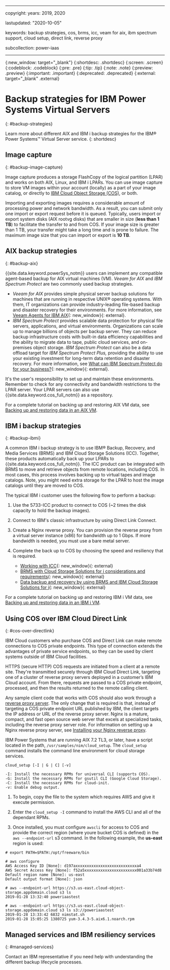 ﻿---

copyright:
  years: 2019, 2020

lastupdated: "2020-10-05"

keywords: backup strategies, cos, brms, icc, veam for aix, ibm spectrum support, cloud setup, direct link, reverse proxy

subcollection: power-iaas

---

{:new_window: target="_blank"}
{:shortdesc: .shortdesc}
{:screen: .screen}
{:codeblock: .codeblock}
{:pre: .pre}
{:tip: .tip}
{:note: .note}
{:preview: .preview}
{:important: .important}
{:deprecated: .deprecated}
{:external: target="_blank" .external}

# Backup strategies for IBM Power Systems Virtual Servers
{: #backup-strategies}

Learn more about different AIX and IBM i backup strategies for the IBM&reg; Power Systems&trade; Virtual Server service.
{: shortdesc}

## Image capture
{: #backup-image-capture}

Image capture produces a storage FlashCopy of the logical partition (LPAR) and works on both AIX, Linux, and IBM i LPARs. You can use image capture to store VM images within your account (locally) as a part of your image catalog, or directly to [IBM Cloud Object Storage (COS)](https://cloud.ibm.com/docs/power-iaas?topic=power-iaas-capturing-exporting-vm), or both.

Importing and exporting images requires a considerable amount of processing power and network bandwidth. As a result, you can submit only one import or export request before it is queued. Typically, users import or export system disks (AIX rootvg disks) that are smaller in size (**less than 1 TB**) to facilitate the transfer to and from COS. If your image size is greater than 1 TB, your transfer might take a long time and is prone to failure. The maximum image size that you can import or export is **10 TB**.

## AIX backup strategies
{: #backup-aix}

{{site.data.keyword.powerSys_notm}} users can implement any compatible agent-based backup for AIX virtual machines (VM). *Veeam for AIX* and *IBM Spectrum Protect* are two commonly used backup strategies.

- *Veeam for AIX* provides simple physical server backup solutions for machines that are running in respective UNIX&reg; operating systems. With them, IT organizations can provide industry-leading file-based backup and disaster recovery for their environments. For more information, see [Veeam Agents for IBM AIX](https://www.veeam.com/ibm-aix-oracle-solaris-backup.html){: new_window}{: external}.
- *IBM Spectrum Protect* provides scalable data protection for physical file servers, applications, and virtual environments. Organizations can scale up to manage billions of objects per backup server. They can reduce backup infrastructure costs with built-in data efficiency capabilities and the ability to migrate data to tape, public cloud services, and on-premises object storage. *IBM Spectrum Protect* can also be a data offload target for *IBM Spectrum Protect Plus,* providing the ability to use your existing investment for long-term data retention and disaster recovery. For more information, see [What can IBM Spectrum Protect do for your business?](https://www.ibm.com/us-en/marketplace/data-protection-and-recovery){: new_window}{: external}.

It's the user's responsibility to set up and maintain these environments. Remember to check for any connectivity and bandwidth restrictions to the LPAR server. Your LPAR servers can also use {{site.data.keyword.cos_full_notm}} as a repository. 

For a complete tutorial on backing up and restoring AIX VM data, see [Backing up and restoring data in an AIX VM](https://ibm.seismic.com/Link/Content/DCX-4IyC0qpEWu1g6ZOcO2bw).

## IBM i backup strategies
{: #backup-ibmi}

A common IBM i backup strategy is to use IBM® Backup, Recovery, and Media Services (BRMS) and IBM Cloud Storage Solutions (ICC). Together, these products automatically back up your LPARs to {{site.data.keyword.cos_full_notm}}. The ICC product can be integrated with BRMS to move and retrieve objects from remote locations, including COS. In most cases, this process involves backing up to virtual tapes and image catalogs. Note, you might need extra storage for the LPAR to host the image catalogs until they are moved to COS.

The typical IBM i customer uses the following flow to perform a backup:

1. Use the 5733-ICC product to connect to COS (~2 times the disk capacity to hold the backup images).
2. Connect to IBM's classic infrastructure by using Direct Link Connect.
3. Create a Nginx reverse proxy. You can provision the reverse proxy from a virtual server instance (x86) for bandwidth up to 1 Gbps. If more bandwidth is needed, you must use a bare metal server.
4. Complete the back up to COS by choosing the speed and resiliency that is required.

   - [Working with ICC](https://www.ibm.com/support/knowledgecenter/ssw_ibm_i_72/icc/topics/iccucon_commands_cloud_overview.htm){: new_window}{: external}
   - [BRMS with Cloud Storage Solutions for i considerations and requirements](https://www.ibm.com/support/knowledgecenter/en/ssw_ibm_i_74/rzai8/rzai8brmscloudrequireandconsider.htm){: new_window}{: external}
   - [Data backup and recovery by using BRMS and IBM Cloud Storage Solutions for i](https://www.ibm.com/support/knowledgecenter/en/ssw_ibm_i_74/rzai8/rzai8backupandrecoveryusingBRMSandICC.htm){: new_window}{: external}

For a complete tutorial on backing up and restoring IBM i VM data, see [Backing up and restoring data in an IBM i VM](https://ibm.seismic.com/Link/Content/DCntVZ84qv0ky6GjJTBgygXQ).

## Using COS over IBM Cloud Direct Link
{: #cos-over-directlink}

IBM Cloud customers who purchase COS and Direct Link can make remote connections to COS private endpoints. This type of connection extends the advantages of private service endpoints, so they can be used by client systems outside of IBM Cloud facilities.

HTTPS (secure HTTP) COS requests are initiated from a client at a remote site. They're transmitted securely through IBM Cloud Direct Link, targeting one of a cluster of reverse proxy servers deployed in a customer’s IBM Cloud account. From there, requests are passed to a COS private endpoint, processed, and then the results returned to the remote calling client.

Any sample client code that works with COS should also work through a [reverse proxy server](/docs/direct-link?topic=direct-link-using-ibm-cloud-direct-link-to-connect-to-ibm-cloud-object-storage#direct-link-installing-your-nginx-reverse-proxy). The only change that is required is that, instead of targeting a COS private endpoint URL published by IBM, the client targets the IP address or URL of the reverse proxy server. Nginx is a mature, compact, and fast open source web server that excels at specialized tasks, including the reverse proxy server role. For information on setting up a Nginx reverse proxy server, see [Installing your Nginx reverse proxy](/docs/direct-link?topic=direct-link-using-ibm-cloud-direct-link-to-connect-to-ibm-cloud-object-storage#direct-link-installing-your-nginx-reverse-proxy).

IBM Power Systems that are running AIX 7.2 TL3, or later, have a script located in the path, `/usr/samples/nim/cloud_setup`. The `cloud_setup` command installs the command line environment for cloud storage services.

```
cloud_setup [-I | G | C] [-v]

-I: Install the necessary RPMs for universal CLI (supports COS).
-G: Install the necessary RPMs for gsutil CLI (Google Cloud Storage).
-C: Install the necessary RPMs for cloud-init.
-v: Enable debug output.
```

1. To begin, copy the file to the system which requires AWS and give it execute permission.

2. Enter the `cloud_setup -I` command to install the AWS CLI and all of the dependant RPMs.

3. Once installed, you must configure `awscli` for access to COS and provide the correct region (where youre bucket COS is defined) in the `aws --endpoint-url` s3 command. In the following example, the **us-east** region is used:

```
# export PATH=$PATH:/opt/freeware/bin

# aws configure
AWS Access Key ID [None]: d197axxxxxxxxxxxxxxxxxxxxxxxxxxxa4
AWS Secret Access Key [None]: f52a5xxxxxxxxxxxxxxxxxxxxxxx001a33b74d8
Default region name [None]: us-east
Default output format [None]: json

# aws --endpoint-url https://s3.us-east.cloud-object-storage.appdomain.cloud s3 ls
2019-01-28 13:32:40 poweriaastest

# aws --endpoint-url https://s3.us-east.cloud-object-storage.appdomain.cloud s3 ls s3://poweriaastest
2019-01-28 13:33:42 6832 nimstat.sh
2019-01-28 15:05:25 1380725 yum-3.4.3-5.aix6.1.noarch.rpm
```

## Managed services and IBM resiliency services
{: #managed-services}

Contact an IBM representative if you need help with understanding the different backup lifecycle processes.
